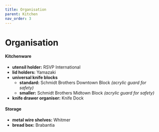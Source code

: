 ```yaml
---
title: Organisation
parent: Kitchen
nav_order: 3
---
```

# Organisation

#### Kitchenware

- **utensil holder:** RSVP International
- **lid holders:** Yamazaki
- **universal knife blocks**
	- **standard:** Schmidt Brothers Downtown Block *(acrylic guard for safety)*
	- **smaller:** Schmidt Brothers Midtown Block *(acrylic guard for safety)*
- **knife drawer organiser:** Knife Dock

#### Storage

- **metal wire shelves:** Whitmer
- **bread box:** Brabantia 
